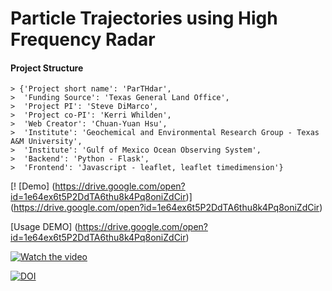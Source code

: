 # Particle Trajectories using High Frequency Radar

#### Project Structure

	> {'Project short name': 'ParTHdar',
	>  'Funding Source': 'Texas General Land Office', 
	>  'Project PI': 'Steve DiMarco',
	>  'Project co-PI': 'Kerri Whilden',
	>  'Web Creator': 'Chuan-Yuan Hsu',
	>  'Institute': 'Geochemical and Environmental Research Group - Texas A&M University',
	>  'Institute': 'Gulf of Mexico Ocean Observing System',
	>  'Backend': 'Python - Flask', 
	>  'Frontend': 'Javascript - leaflet, leaflet timedimension'}

[! [Demo] (https://drive.google.com/open?id=1e64ex6t5P2DdTA6thu8k4Pq8oniZdCir)] (https://drive.google.com/open?id=1e64ex6t5P2DdTA6thu8k4Pq8oniZdCir)


[Usage DEMO] (https://drive.google.com/open?id=1e64ex6t5P2DdTA6thu8k4Pq8oniZdCir)

[![Watch the video](https://i.imgur.com/vKb2F1B.png)](https://youtu.be/vt5fpE0bzSY)

[![DOI](https://zenodo.org/badge/199946692.svg)](https://zenodo.org/badge/latestdoi/199946692)

